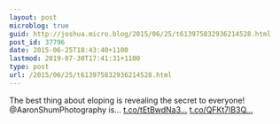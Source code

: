 ```yaml
---
layout: post
microblog: true
guid: http://joshua.micro.blog/2015/06/25/t613975832936214528.html
post_id: 37796
date: 2015-06-25T18:43:40+1100
lastmod: 2019-07-30T17:41:31+1100
type: post
url: /2015/06/25/t613975832936214528.html
---
```

The best thing about eloping is revealing the secret to everyone! @AaronShumPhotography is… [t.co/tEtBwdNa3...](http://t.co/tEtBwdNa3o) [t.co/QFKt7lB3Q...](http://t.co/QFKt7lB3Qj)

